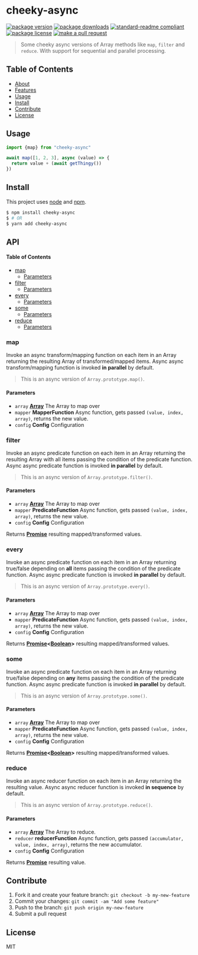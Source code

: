 # cheeky-async

[![package version](https://img.shields.io/npm/v/cheeky-async.svg?style=flat-square)](https://npmjs.org/package/cheeky-async)
[![package downloads](https://img.shields.io/npm/dm/cheeky-async.svg?style=flat-square)](https://npmjs.org/package/cheeky-async)
[![standard-readme compliant](https://img.shields.io/badge/readme%20style-standard-brightgreen.svg?style=flat-square)](https://github.com/RichardLitt/standard-readme)
[![package license](https://img.shields.io/npm/l/cheeky-async.svg?style=flat-square)](https://npmjs.org/package/cheeky-async)
[![make a pull request](https://img.shields.io/badge/PRs-welcome-brightgreen.svg?style=flat-square)](http://makeapullrequest.com)

>  Some cheeky async versions of Array methods like `map`, `filter` and `reduce`. With support for sequential and parallel processing.

## Table of Contents

-   [About](#about)
-   [Features](#features)
-   [Usage](#usage)
-   [Install](#install)
-   [Contribute](#contribute)
-   [License](#License)

## Usage

```js
import {map} from "cheeky-async"

await map([1, 2, 3], async (value) => {
  return value + (await getThingy())
})
```

## Install

This project uses [node](https://nodejs.org) and [npm](https://www.npmjs.com). 

```sh
$ npm install cheeky-async
$ # OR
$ yarn add cheeky-async
```

## API

<!-- Generated by documentation.js. Update this documentation by updating the source code. -->

#### Table of Contents

-   [map](#map)
    -   [Parameters](#parameters)
-   [filter](#filter)
    -   [Parameters](#parameters-1)
-   [every](#every)
    -   [Parameters](#parameters-2)
-   [some](#some)
    -   [Parameters](#parameters-3)
-   [reduce](#reduce)
    -   [Parameters](#parameters-4)

### map

Invoke an async transform/mapping function on each item in an Array returning the resulting Array of transformed/mapped items.
 Async async transform/mapping function is invoked **in parallel** by default.

> This is an async version of `Array.prototype.map()`.

#### Parameters

-   `array` **[Array](https://developer.mozilla.org/docs/Web/JavaScript/Reference/Global_Objects/Array)** The Array to map over
-   `mapper` **MapperFunction** Async function, gets passed `(value, index, array)`, returns the new value.
-   `config` **Config** Configuration

### filter

Invoke an async predicate function on each item in an Array returning the resulting Array with all items passing the condition of the predicate function.
 Async async predicate function is invoked **in parallel** by default.

> This is an async version of `Array.prototype.filter()`.

#### Parameters

-   `array` **[Array](https://developer.mozilla.org/docs/Web/JavaScript/Reference/Global_Objects/Array)** The Array to map over
-   `mapper` **PredicateFunction** Async function, gets passed `(value, index, array)`, returns the new value.
-   `config` **Config** Configuration

Returns **[Promise](https://developer.mozilla.org/docs/Web/JavaScript/Reference/Global_Objects/Promise)** resulting mapped/transformed values.

### every

Invoke an async predicate function on each item in an Array returning true/false depending on **all** items passing the condition of the predicate function.
 Async async predicate function is invoked **in parallel** by default.

> This is an async version of `Array.prototype.every()`.

#### Parameters

-   `array` **[Array](https://developer.mozilla.org/docs/Web/JavaScript/Reference/Global_Objects/Array)** The Array to map over
-   `mapper` **PredicateFunction** Async function, gets passed `(value, index, array)`, returns the new value.
-   `config` **Config** Configuration

Returns **[Promise](https://developer.mozilla.org/docs/Web/JavaScript/Reference/Global_Objects/Promise)&lt;[Boolean](https://developer.mozilla.org/docs/Web/JavaScript/Reference/Global_Objects/Boolean)>** resulting mapped/transformed values.

### some

Invoke an async predicate function on each item in an Array returning true/false depending on **any** items passing the condition of the predicate function.
 Async async predicate function is invoked **in parallel** by default.

> This is an async version of `Array.prototype.some()`.

#### Parameters

-   `array` **[Array](https://developer.mozilla.org/docs/Web/JavaScript/Reference/Global_Objects/Array)** The Array to map over
-   `mapper` **PredicateFunction** Async function, gets passed `(value, index, array)`, returns the new value.
-   `config` **Config** Configuration

Returns **[Promise](https://developer.mozilla.org/docs/Web/JavaScript/Reference/Global_Objects/Promise)&lt;[Boolean](https://developer.mozilla.org/docs/Web/JavaScript/Reference/Global_Objects/Boolean)>** resulting mapped/transformed values.

### reduce

Invoke an async reducer function on each item in an Array returning the resulting value.
 Async async reducer function is invoked **in sequence** by default.

> This is an async version of `Array.prototype.reduce()`.

#### Parameters

-   `array` **[Array](https://developer.mozilla.org/docs/Web/JavaScript/Reference/Global_Objects/Array)** The Array to reduce.
-   `reducer` **reducerFunction** Async function, gets passed `(accumulator, value, index, array)`, returns the new accumulator.
-   `config` **Config** Configuration

Returns **[Promise](https://developer.mozilla.org/docs/Web/JavaScript/Reference/Global_Objects/Promise)** resulting value.

## Contribute

1.  Fork it and create your feature branch: `git checkout -b my-new-feature`
2.  Commit your changes: `git commit -am "Add some feature"`
3.  Push to the branch: `git push origin my-new-feature`
4.  Submit a pull request

## License

MIT 
    
